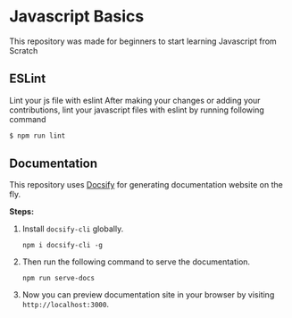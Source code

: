 # Javascript Basics

This repository was made for beginners to start learning Javascript from Scratch

## ESLint

Lint your js file with eslint	After making your changes or adding your contributions, lint your javascript files with eslint by running following command


```sh	
$ npm run lint
```

## Documentation

This repository uses [Docsify](https://docsify.js.org) for generating documentation website on the fly.

**Steps:**
1. Install `docsify-cli` globally.
   ```
   npm i docsify-cli -g
   ```
2. Then run the following command to serve the documentation.
   ```
   npm run serve-docs
   ```
3. Now you can preview documentation site in your browser by visiting `http://localhost:3000`.
